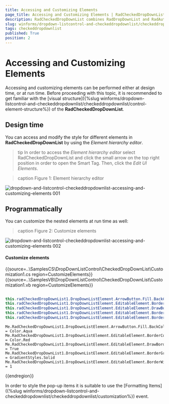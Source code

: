```yaml
---
title: Accessing and Customizing Elements
page_title: Accessing and Customizing Elements | RadCheckedDropDownList
description: RadCheckedDropDownList combines RadDropDownList and RadAutoCompleteBox in order to provide functionality to check items in the drop down area and tokenize them in the text area. 
slug: winforms/dropdown-listcontrol-and-checkeddropdownlist/checkeddropdownlist/accessing-and-customizing-elements
tags: checkeddropdownlist
published: True
position: 2
---
```


# Accessing and Customizing Elements
 
Accessing and customizing elements can be performed either at design time, or at run time. Before proceeding with this topic, it is recommended to get familiar with the [visual structure]({%slug winforms/dropdown-listcontrol-and-checkeddropdownlist/checkeddropdownlist/control-element-structure%}) of the __RadCheckedDropDownList__.
      

## Design time

You can access and modify the style for different elements in __RadCheckedDropDownList__ by using the *Element hierarchy editor*.

>tip In order to access the *Element hierarchy editor* select RadCheckedDropDownList and click the small arrow on the top right position in order to open the Smart Tag. Then, click the *Edit UI Elements*.

>caption Figure 1: Element hierarchy editor

![dropdown-and-listcontrol-checkeddropdownlist-accessing-and-customizing-elements 001](images/dropdown-and-listcontrol-checkeddropdownlist-accessing-and-customizing-elements001.png)

## Programmatically

You can customize the nested elements at run time as well:

>caption Figure 2: Customize elements

![dropdown-and-listcontrol-checkeddropdownlist-accessing-and-customizing-elements 002](images/dropdown-and-listcontrol-checkeddropdownlist-accessing-and-customizing-elements002.png)

#### Customize elements 

{{source=..\SamplesCS\DropDownListControl\CheckedDropDownList\Customization1.cs region=CustomizeElements}} 
{{source=..\SamplesVB\DropDownListControl\CheckedDropDownList\Customization1.vb region=CustomizeElements}} 

````C#
            
this.radCheckedDropDownList1.DropDownListElement.ArrowButton.Fill.BackColor = Color.Aqua;
this.radCheckedDropDownList1.DropDownListElement.EditableElement.BorderColor  = Color.Red;
this.radCheckedDropDownList1.DropDownListElement.EditableElement.DrawBorder = true;
this.radCheckedDropDownList1.DropDownListElement.EditableElement.BorderGradientStyle = GradientStyles.Solid;
this.radCheckedDropDownList1.DropDownListElement.EditableElement.BorderWidth = 1;

````
````VB.NET
Me.RadCheckedDropDownList1.DropDownListElement.ArrowButton.Fill.BackColor = Color.Aqua
Me.RadCheckedDropDownList1.DropDownListElement.EditableElement.BorderColor = Color.Red
Me.RadCheckedDropDownList1.DropDownListElement.EditableElement.DrawBorder = True
Me.RadCheckedDropDownList1.DropDownListElement.EditableElement.BorderGradientStyle = GradientStyles.Solid
Me.RadCheckedDropDownList1.DropDownListElement.EditableElement.BorderWidth = 1

````

{{endregion}} 
 
In order to style the pop-up items it is suitable to use the [Formatting Items]({%slug winforms/dropdown-listcontrol-and-checkeddropdownlist/checkeddropdownlist/customization%}) event.
